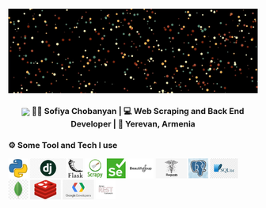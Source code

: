 <p align="center">
  <img src="images/github.gif" alt="Hello, I am Sofiya" />
</p>

<div align="center">
<h3><img style="vertical-align:middle" src="https://media.giphy.com/media/fwbZnTftCXVocKzfxR/giphy.gif?cid=ecf05e47d1jajgi3i21wutdl4h2yp5ko3hfwukcn7x2jkzhq&rid=giphy.gif&ct=g" width="40"> 👩‍💻 Sofiya Chobanyan | 💻 Web Scraping and Back End Developer | 📍 Yerevan, Armenia </h3>
</div>

### ⚙️ Some Tool and Tech I use

<code><img height="40" src="images/python.png"></code>
<code><img height="40" src="images/django.png"></code>
<code><img height="40" src="images/flask.png"></code>
<code><img height="40" src="images/scrapy.png"></code>
  <code><img height="40" src="images/selenium.png"></code>
<code><img height="40" src="images/bs.png"></code>
<code><img height="40" src="images/requests.png"></code>
<code><img height="40" src="images/postgre.png"></code>
<code><img height="40" src="images/sqlite.jpg"></code>
<code><img height="40" src="images/mongodb.jpg"></code>
<code><img height="40" src="images/redis.png"></code>
<code><img height="40" src="images/google.png"></code>
<code><img height="40" src="images/rest.png"></code>
<!--
**Sofiyayan/Sofiyayan** is a ✨ _special_ ✨ repository because its `README.md` (this file) appears on your GitHub profile.

Here are some ideas to get you started:

- 🔭 I’m currently working on ...
- 🌱 I’m currently learning ...
- 👯 I’m looking to collaborate on ...
- 🤔 I’m looking for help with ...
- 💬 Ask me about ...
- 📫 How to reach me: ...
- 😄 Pronouns: ...
- ⚡ Fun fact: ...
-->
